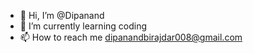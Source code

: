 - 👋 Hi, I’m @Dipanand
- 🌱 I’m currently learning coding
- 📫 How to reach me dipanandbirajdar008@gmail.com

<!---
Dipanand/Dipanand is a ✨ special ✨ repository because its `README.md` (this file) appears on your GitHub profile.
You can click the Preview link to take a look at your changes.
--->
